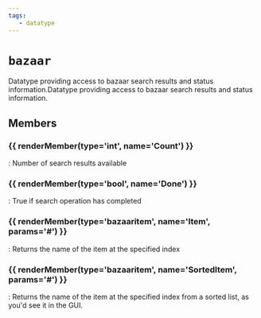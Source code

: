 ```yaml
---
tags:
   - datatype
---
```

# `bazaar`

Datatype providing access to bazaar search results and status information.Datatype providing access to bazaar search results and status information.

## Members

### {{ renderMember(type='int', name='Count') }}
:   Number of search results available

### {{ renderMember(type='bool', name='Done') }}
:   True if search operation has completed

### {{ renderMember(type='bazaaritem', name='Item', params='#') }}
:   Returns the name of the item at the specified index

### {{ renderMember(type='bazaaritem', name='SortedItem', params='#') }}
:   Returns the name of the item at the specified index from a sorted list, as you'd see it in the GUI.

[bazaaritem]: bzsrch-datatype-bazaaritem.md
[bool]: ../../../reference/data-types/datatype-bool.md
[int]: ../../../reference/data-types/datatype-int.md